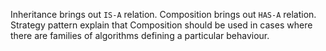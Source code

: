 Inheritance brings out `IS-A` relation. Composition brings out `HAS-A` relation. Strategy pattern explain that Composition should be used in cases where there are families of algorithms defining a particular behaviour.

